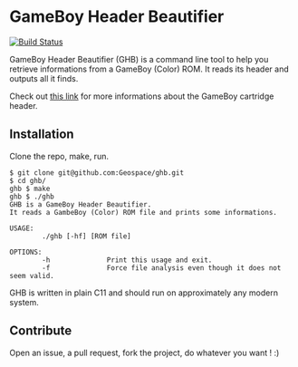 # GameBoy Header Beautifier

[![Build Status](https://travis-ci.org/Geospace/ghb.svg?branch=master)](https://travis-ci.org/Geospace/ghb)

GameBoy Header Beautifier (GHB) is a command line tool to help you retrieve
informations from a GameBoy (Color) ROM. It reads its header and outputs
all it finds.

Check out [this link](http://gbdev.gg8.se/wiki/articles/The_Cartridge_Header)
for more informations about the GameBoy cartridge header.

## Installation

Clone the repo, make, run.

``` terminal
$ git clone git@github.com:Geospace/ghb.git
$ cd ghb/
ghb $ make
ghb $ ./ghb
GHB is a GameBoy Header Beautifier.
It reads a GambeBoy (Color) ROM file and prints some informations.

USAGE:
        ./ghb [-hf] [ROM file]

OPTIONS:
        -h              Print this usage and exit.
        -f              Force file analysis even though it does not seem valid.
```

GHB is written in plain C11 and should run on approximately any modern system.

## Contribute

Open an issue, a pull request, fork the project, do whatever you want ! :)
